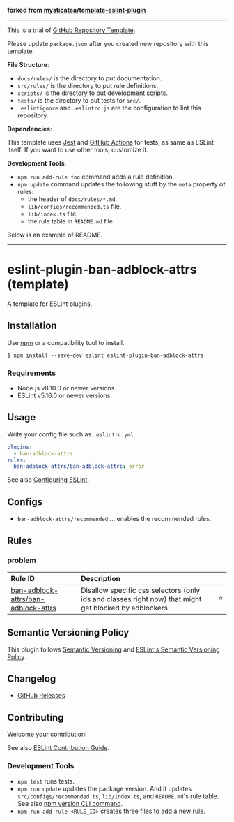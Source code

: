 **forked from [mysticatea/template-eslint-plugin](https://github.com/mysticatea/template-eslint-plugin)**

---

This is a trial of [GitHub Repository Template](https://github.blog/2019-06-06-generate-new-repositories-with-repository-templates/).

Please update `package.json` after you created new repository with this template.

**File Structure**:

- `docs/rules/` is the directory to put documentation.
- `src/rules/` is the directory to put rule definitions.
- `scripts/` is the directory to put development scripts.
- `tests/` is the directory to put tests for `src/`.
- `.eslintignore` and `.eslintrc.js` are the configuration to lint this repository.

**Dependencies**:

This template uses [Jest](https://jestjs.io/) and [GitHub Actions](https://github.co.jp/features/actions) for tests, as same as ESLint itself. If you want to use other tools, customize it.

**Development Tools**:

- `npm run add-rule foo` command adds a rule definition.
- `npm update` command updates the following stuff by the `meta` property of rules:
  - the header of `docs/rules/*.md`.
  - `lib/configs/recommended.ts` file.
  - `lib/index.ts` file.
  - the rule table in `README.md` file.

Below is an example of README.

---

# eslint-plugin-ban-adblock-attrs (template)

<!--
[![npm version](https://img.shields.io/npm/v/eslint-plugin-ban-adblock-attrs.svg)](https://www.npmjs.com/package/eslint-plugin-ban-adblock-attrs)
[![Downloads/month](https://img.shields.io/npm/dm/eslint-plugin-ban-adblock-attrs.svg)](http://www.npmtrends.com/eslint-plugin-ban-adblock-attrs)
[![Build Status](https://travis-ci.org/mysticatea/eslint-plugin-ban-adblock-attrs.svg?branch=master)](https://travis-ci.org/mysticatea/eslint-plugin-ban-adblock-attrs)
[![Coverage Status](https://codecov.io/gh/mysticatea/eslint-plugin-ban-adblock-attrs/branch/master/graph/badge.svg)](https://codecov.io/gh/mysticatea/eslint-plugin-ban-adblock-attrs)
[![Dependency Status](https://david-dm.org/mysticatea/eslint-plugin-ban-adblock-attrs.svg)](https://david-dm.org/mysticatea/eslint-plugin-ban-adblock-attrs)
-->

A template for ESLint plugins.

## Installation

Use [npm](https://www.npmjs.com/) or a compatibility tool to install.

```
$ npm install --save-dev eslint eslint-plugin-ban-adblock-attrs
```

### Requirements

- Node.js v8.10.0 or newer versions.
- ESLint v5.16.0 or newer versions.

## Usage

Write your config file such as `.eslintrc.yml`.

```yml
plugins:
  - ban-adblock-attrs
rules:
  ban-adblock-attrs/ban-adblock-attrs: error
```

See also [Configuring ESLint](https://eslint.org/docs/user-guide/configuring).

## Configs

- `ban-adblock-attrs/recommended` ... enables the recommended rules.

## Rules

<!--RULE_TABLE_BEGIN-->
### problem

| Rule ID | Description |    |
|:--------|:------------|:--:|
| [ban-adblock-attrs/ban-adblock-attrs](./docs/rules/ban-adblock-attrs.md) | Disallow specific css selectors (only ids and classes right now) that might get blocked by adblockers | ⭐️ |

<!--RULE_TABLE_END-->

## Semantic Versioning Policy

This plugin follows [Semantic Versioning](http://semver.org/) and [ESLint's Semantic Versioning Policy](https://github.com/eslint/eslint#semantic-versioning-policy).

## Changelog

- [GitHub Releases]()

## Contributing

Welcome your contribution!

See also [ESLint Contribution Guide](https://eslint.org/docs/developer-guide/contributing/).

### Development Tools

- `npm test` runs tests.
- `npm run update` updates the package version. And it updates `src/configs/recommended.ts`, `lib/index.ts`, and `README.md`'s rule table. See also [npm version CLI command](https://docs.npmjs.com/cli/version).
- `npm run add-rule <RULE_ID>` creates three files to add a new rule.
